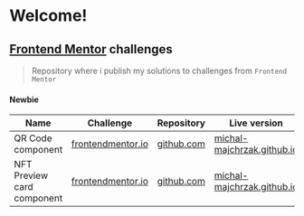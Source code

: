 # Welcome!
## [Frontend Mentor](https://www.frontendmentor.io/) challenges
>Repository where i publish my solutions to challenges from `Frontend Mentor`

#### Newbie

|Name|Challenge|Repository|Live version|
|-|-|-|-|
|QR Code component|[frontendmentor.io](https://www.frontendmentor.io/challenges/qr-code-component-iux_sIO_H)|[github.com](https://github.com/Michal-Majchrzak/front-end-challenges/tree/master/newbie/qr-code-component-main)|[michal-majchrzak.github.io](./newbie/qr-code-component-main/index.html)|
|NFT Preview card component|[frontendmentor.io](https://www.frontendmentor.io/challenges/nft-preview-card-component-SbdUL_w0U)|[github.com](https://github.com/Michal-Majchrzak/front-end-challenges/tree/master/newbie/nft-preview-card-component-main)|[michal-majchrzak.github.io](./newbie/nft-preview-card-component-main/index.html)|
